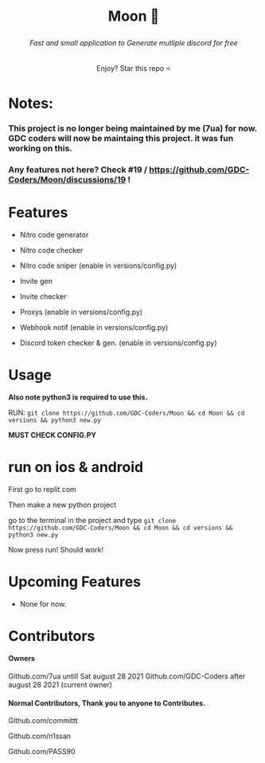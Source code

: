 # <p align=center>Moon 🌙</p>

<h6 align=center> Fast and small application to Generate mutliple discord for free</h6>



<p align=center>Enjoy? Star this repo ⭐</p>


# Notes:
 ### This project is no longer being maintained by me (7ua) for now. GDC coders will now be maintaing this project. it  was fun working on this.
 ### Any features not here? Check #19 / https://github.com/GDC-Coders/Moon/discussions/19 !



# Features
- Nitro code generator


- Nitro code checker

- Nitro code sniper (enable in versions/config.py)


- Invite gen


- Invite checker


- Proxys (enable in versions/config.py)



- Webhook notif (enable in versions/config.py)


-  Discord token checker & gen. (enable in versions/config.py)


# Usage


**Also note python3 is required to use this.**

RUN: ```git clone https://github.com/GDC-Coders/Moon && cd Moon && cd versions && python3 new.py```

**MUST CHECK CONFIG.PY**





# run on ios & android



First go to replit.com


Then make a new python project


go to the terminal in the project and type ```git clone https://github.com/GDC-Coders/Moon && cd Moon && cd versions && python3 new.py```

Now press run! Should work!


# Upcoming Features

- None for now.


# Contributors

#### Owners

Github.com/7ua untill Sat august 28 2021
Github.com/GDC-Coders after august 28 2021 (current owner)

#### Normal Contributors, Thank you to anyone to Contributes.



Github.com/committt


Github.com/n1ssan


Github.com/PASS90


